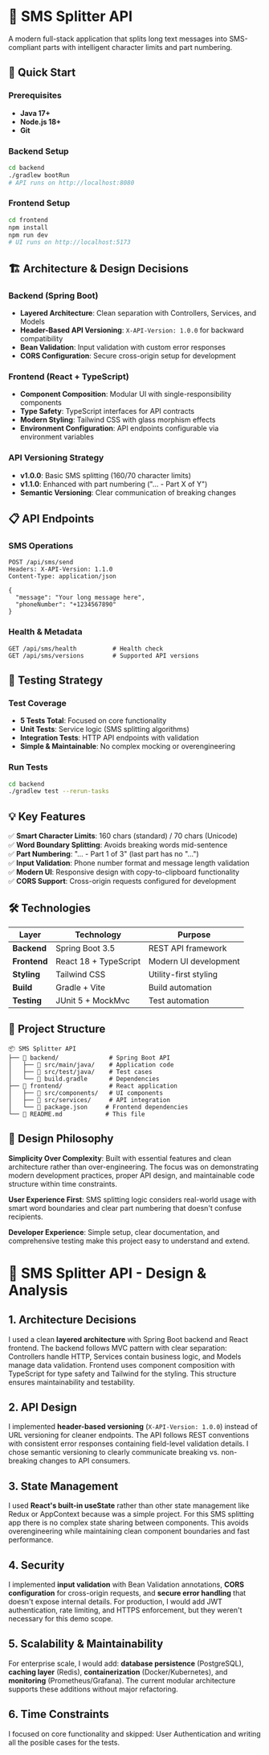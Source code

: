 # 📱 SMS Splitter API

A modern full-stack application that splits long text messages into SMS-compliant parts with intelligent character limits and part numbering.

## 🚀 Quick Start

### Prerequisites
- **Java 17+**
- **Node.js 18+**
- **Git**

### Backend Setup
```bash
cd backend
./gradlew bootRun
# API runs on http://localhost:8080
```

### Frontend Setup
```bash
cd frontend
npm install
npm run dev
# UI runs on http://localhost:5173
```

## 🏗️ Architecture & Design Decisions

### **Backend (Spring Boot)**
- **Layered Architecture**: Clean separation with Controllers, Services, and Models
- **Header-Based API Versioning**: `X-API-Version: 1.0.0` for backward compatibility
- **Bean Validation**: Input validation with custom error responses
- **CORS Configuration**: Secure cross-origin setup for development

### **Frontend (React + TypeScript)**
- **Component Composition**: Modular UI with single-responsibility components
- **Type Safety**: TypeScript interfaces for API contracts
- **Modern Styling**: Tailwind CSS with glass morphism effects
- **Environment Configuration**: API endpoints configurable via environment variables

### **API Versioning Strategy**
- **v1.0.0**: Basic SMS splitting (160/70 character limits)
- **v1.1.0**: Enhanced with part numbering ("... - Part X of Y")
- **Semantic Versioning**: Clear communication of breaking changes

## 📋 API Endpoints

### SMS Operations
```http
POST /api/sms/send
Headers: X-API-Version: 1.1.0
Content-Type: application/json

{
  "message": "Your long message here",
  "phoneNumber": "+1234567890"
}
```

### Health & Metadata
```http
GET /api/sms/health          # Health check
GET /api/sms/versions        # Supported API versions
```

## 🧪 Testing Strategy

### **Test Coverage**
- **5 Tests Total**: Focused on core functionality
- **Unit Tests**: Service logic (SMS splitting algorithms)
- **Integration Tests**: HTTP API endpoints with validation
- **Simple & Maintainable**: No complex mocking or overengineering

### **Run Tests**
```bash
cd backend
./gradlew test --rerun-tasks
```

## 💡 Key Features

✅ **Smart Character Limits**: 160 chars (standard) / 70 chars (Unicode)  
✅ **Word Boundary Splitting**: Avoids breaking words mid-sentence  
✅ **Part Numbering**: "... - Part 1 of 3" (last part has no "...")  
✅ **Input Validation**: Phone number format and message length validation  
✅ **Modern UI**: Responsive design with copy-to-clipboard functionality  
✅ **CORS Support**: Cross-origin requests configured for development  

## 🛠️ Technologies

| Layer | Technology | Purpose |
|-------|------------|---------|
| **Backend** | Spring Boot 3.5 | REST API framework |
| **Frontend** | React 18 + TypeScript | Modern UI development |
| **Styling** | Tailwind CSS | Utility-first styling |
| **Build** | Gradle + Vite | Build automation |
| **Testing** | JUnit 5 + MockMvc | Test automation |

## 📁 Project Structure

```
📦 SMS Splitter API
├── 📁 backend/              # Spring Boot API
│   ├── 📁 src/main/java/    # Application code
│   ├── 📁 src/test/java/    # Test cases
│   └── 📄 build.gradle      # Dependencies
├── 📁 frontend/             # React application
│   ├── 📁 src/components/   # UI components
│   ├── 📁 src/services/     # API integration
│   └── 📄 package.json     # Frontend dependencies
└── 📄 README.md            # This file
```

## 🎯 Design Philosophy

**Simplicity Over Complexity**: Built with essential features and clean architecture rather than over-engineering. The focus was on demonstrating modern development practices, proper API design, and maintainable code structure within time constraints.

**User Experience First**: SMS splitting logic considers real-world usage with smart word boundaries and clear part numbering that doesn't confuse recipients.

**Developer Experience**: Simple setup, clear documentation, and comprehensive testing make this project easy to understand and extend.



# 📱 SMS Splitter API - Design & Analysis

## 1. **Architecture Decisions**  
I used a clean **layered architecture** with Spring Boot backend and React frontend. The backend follows MVC pattern with clear separation: Controllers handle HTTP, Services contain business logic, and Models manage data validation. Frontend uses component composition with TypeScript for type safety and Tailwind for the styling. This structure ensures maintainability and testability.

## 2. **API Design**  
I implemented **header-based versioning** (`X-API-Version: 1.0.0`) instead of URL versioning for cleaner endpoints. The API follows REST conventions with consistent error responses containing field-level validation details. I chose semantic versioning to clearly communicate breaking vs. non-breaking changes to API consumers.

## 3. **State Management**  
I used **React's built-in useState** rather than other state management like Redux or AppContext because was a simple project. For this SMS splitting app there is no complex state sharing between components. This avoids overengineering while maintaining clean component boundaries and fast performance.

## 4. **Security**  
I implemented **input validation** with Bean Validation annotations, **CORS configuration** for cross-origin requests, and **secure error handling** that doesn't expose internal details. For production, I would add JWT authentication, rate limiting, and HTTPS enforcement, but they weren't necessary for this demo scope.

## 5. **Scalability & Maintainability**  
For enterprise scale, I would add: **database persistence** (PostgreSQL), **caching layer** (Redis), **containerization** (Docker/Kubernetes), and **monitoring** (Prometheus/Grafana). The current modular architecture supports these additions without major refactoring.

## 6. **Time Constraints**  
I focused on core functionality and skipped: User Authentication and writing all the posible cases for the tests.
